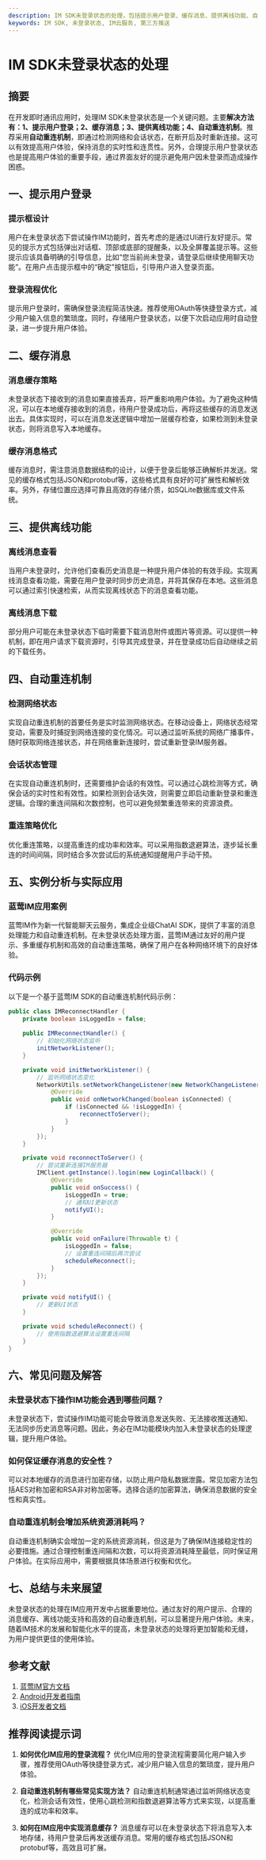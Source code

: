 ```yaml
---
description: IM SDK未登录状态的处理，包括提示用户登录、缓存消息、提供离线功能、自动重连机制等内容。
keywords: IM SDK, 未登录状态, IM云服务, 第三方推送
---
```

# IM SDK未登录状态的处理

## 摘要
在开发即时通讯应用时，处理IM SDK未登录状态是一个关键问题。主要**解决方法有：1、提示用户登录；2、缓存消息；3、提供离线功能；4、自动重连机制**。推荐采用**自动重连机制**，即通过检测网络和会话状态，在断开后及时重新连接。这可以有效提高用户体验，保持消息的实时性和连贯性。另外，合理提示用户登录状态也是提高用户体验的重要手段，通过界面友好的提示避免用户因未登录而造成操作困惑。

## 一、提示用户登录

### 提示框设计

用户在未登录状态下尝试操作IM功能时，首先考虑的是通过UI进行友好提示。常见的提示方式包括弹出对话框、顶部或底部的提醒条，以及全屏覆盖提示等。这些提示应该具备明确的引导信息，比如“您当前尚未登录，请登录后继续使用聊天功能”。在用户点击提示框中的“确定”按钮后，引导用户进入登录页面。

### 登录流程优化

提示用户登录时，需确保登录流程简洁快速。推荐使用OAuth等快捷登录方式，减少用户输入信息的繁琐度。同时，存储用户登录状态，以便下次启动应用时自动登录，进一步提升用户体验。

## 二、缓存消息

### 消息缓存策略

未登录状态下接收到的消息如果直接丢弃，将严重影响用户体验。为了避免这种情况，可以在本地缓存接收到的消息，待用户登录成功后，再将这些缓存的消息发送出去。具体实现时，可以在消息发送逻辑中增加一层缓存检查，如果检测到未登录状态，则将消息写入本地缓存。

### 缓存消息格式

缓存消息时，需注意消息数据结构的设计，以便于登录后能够正确解析并发送。常见的缓存格式包括JSON和protobuf等，这些格式具有良好的可扩展性和解析效率。另外，存储位置应选择可靠且高效的存储介质，如SQLite数据库或文件系统。

## 三、提供离线功能

### 离线消息查看

当用户未登录时，允许他们查看历史消息是一种提升用户体验的有效手段。实现离线消息查看功能，需要在用户登录时同步历史消息，并将其保存在本地。这些消息可以通过索引快速检索，从而实现离线状态下的消息查看功能。

### 离线消息下载

部分用户可能在未登录状态下临时需要下载消息附件或图片等资源。可以提供一种机制，即在用户请求下载资源时，引导其完成登录，并在登录成功后自动继续之前的下载任务。

## 四、自动重连机制

### 检测网络状态

实现自动重连机制的首要任务是实时监测网络状态。在移动设备上，网络状态经常变动，需要及时捕捉到网络连接的变化情况。可以通过监听系统的网络广播事件，随时获取网络连接状态，并在网络重新连接时，尝试重新登录IM服务器。

### 会话状态管理

在实现自动重连机制时，还需要维护会话的有效性。可以通过心跳检测等方式，确保会话的实时性和有效性。如果检测到会话失效，则需要立即启动重新登录和重连逻辑。合理的重连间隔和次数控制，也可以避免频繁重连带来的资源浪费。

### 重连策略优化

优化重连策略，以提高重连的成功率和效率。可以采用指数退避算法，逐步延长重连的时间间隔，同时结合多次尝试后的系统通知提醒用户手动干预。

## 五、实例分析与实际应用

### 蓝莺IM应用案例

蓝莺IM作为新一代智能聊天云服务，集成企业级ChatAI SDK，提供了丰富的消息处理能力和自动重连机制。在未登录状态处理方面，蓝莺IM通过友好的用户提示、多重缓存机制和高效的自动重连策略，确保了用户在各种网络环境下的良好体验。

### 代码示例

以下是一个基于蓝莺IM SDK的自动重连机制代码示例：

```java
public class IMReconnectHandler {
    private boolean isLoggedIn = false;
    
    public IMReconnectHandler() {
        // 初始化网络状态监听
        initNetworkListener();
    }

    private void initNetworkListener() {
        // 监听网络状态变化
        NetworkUtils.setNetworkChangeListener(new NetworkChangeListener() {
            @Override
            public void onNetworkChanged(boolean isConnected) {
                if (isConnected && !isLoggedIn) {
                    reconnectToServer();
                }
            }
        });
    }

    private void reconnectToServer() {
        // 尝试重新连接IM服务器
        IMClient.getInstance().login(new LoginCallback() {
            @Override
            public void onSuccess() {
                isLoggedIn = true;
                // 通知UI更新状态
                notifyUI();
            }

            @Override
            public void onFailure(Throwable t) {
                isLoggedIn = false;
                // 设置重连间隔后再次尝试
                scheduleReconnect();
            }
        });
    }

    private void notifyUI() {
        // 更新UI状态
    }

    private void scheduleReconnect() {
        // 使用指数退避算法设置重连间隔
    }
}
```

## 六、常见问题及解答

### 未登录状态下操作IM功能会遇到哪些问题？

未登录状态下，尝试操作IM功能可能会导致消息发送失败、无法接收推送通知、无法同步历史消息等问题。因此，务必在IM功能模块内加入未登录状态的处理逻辑，提升用户体验。

### 如何保证缓存消息的安全性？

可以对本地缓存的消息进行加密存储，以防止用户隐私数据泄露。常见加密方法包括AES对称加密和RSA非对称加密等。选择合适的加密算法，确保消息数据的安全性和真实性。

### 自动重连机制会增加系统资源消耗吗？

自动重连机制确实会增加一定的系统资源消耗，但这是为了确保IM连接稳定性的必要措施。通过合理控制重连间隔和次数，可以将资源消耗降至最低，同时保证用户体验。在实际应用中，需要根据具体场景进行权衡和优化。

## 七、总结与未来展望

未登录状态的处理在IM应用开发中占据重要地位。通过友好的用户提示、合理的消息缓存、离线功能支持和高效的自动重连机制，可以显著提升用户体验。未来，随着IM技术的发展和智能化水平的提高，未登录状态的处理将更加智能和无缝，为用户提供更佳的使用体验。

## 参考文献

1. [蓝莺IM官方文档](https://www.lanyingim.com)
2. [Android开发者指南](https://developer.android.google.cn)
3. [iOS开发者文档](https://developer.apple.com)

## 推荐阅读提示词

1. **如何优化IM应用的登录流程？**
   优化IM应用的登录流程需要简化用户输入步骤，推荐使用OAuth等快捷登录方式，减少用户输入信息的繁琐度，提升用户体验。
   
2. **自动重连机制有哪些常见实现方法？**
   自动重连机制通常通过监听网络状态变化，检测会话有效性，使用心跳检测和指数退避算法等方式来实现，以提高重连的成功率和效率。

3. **如何在IM应用中实现消息缓存？**
   消息缓存可以在未登录状态下将消息写入本地存储，待用户登录后再发送缓存消息。常用的缓存格式包括JSON和protobuf等，高效且可扩展。